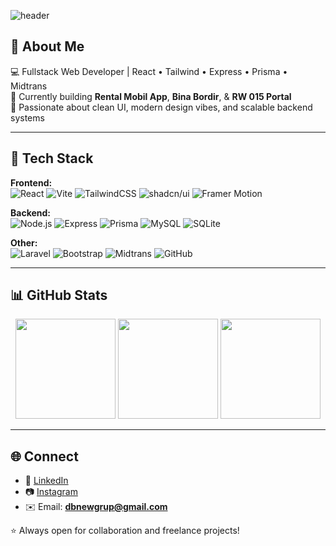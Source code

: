 <!-- Banner -->
![header](https://capsule-render.vercel.app/api?type=waving&color=gradient&height=180&section=header&text=Hi%20I'm%20DB%20Official%20👋&fontSize=30&fontAlignY=35)

## 🚀 About Me
💻 Fullstack Web Developer | React • Tailwind • Express • Prisma • Midtrans  
🌱 Currently building **Rental Mobil App**, **Bina Bordir**, & **RW 015 Portal**  
🎨 Passionate about clean UI, modern design vibes, and scalable backend systems  

---

## 🧰 Tech Stack
**Frontend:**  
![React](https://img.shields.io/badge/React-20232A?style=for-the-badge&logo=react&logoColor=61DAFB)
![Vite](https://img.shields.io/badge/Vite-646CFF?style=for-the-badge&logo=vite&logoColor=white)
![TailwindCSS](https://img.shields.io/badge/Tailwind-38B2AC?style=for-the-badge&logo=tailwind-css&logoColor=white)
![shadcn/ui](https://img.shields.io/badge/shadcn/ui-000000?style=for-the-badge&logo=radix-ui&logoColor=white)
![Framer Motion](https://img.shields.io/badge/Framer_Motion-0055FF?style=for-the-badge&logo=framer&logoColor=white)

**Backend:**  
![Node.js](https://img.shields.io/badge/Node.js-43853D?style=for-the-badge&logo=node.js&logoColor=white)
![Express](https://img.shields.io/badge/Express-000000?style=for-the-badge&logo=express&logoColor=white)
![Prisma](https://img.shields.io/badge/Prisma-2D3748?style=for-the-badge&logo=prisma&logoColor=white)
![MySQL](https://img.shields.io/badge/MySQL-4479A1?style=for-the-badge&logo=mysql&logoColor=white)
![SQLite](https://img.shields.io/badge/SQLite-003B57?style=for-the-badge&logo=sqlite&logoColor=white)

**Other:**  
![Laravel](https://img.shields.io/badge/Laravel-FF2D20?style=for-the-badge&logo=laravel&logoColor=white)
![Bootstrap](https://img.shields.io/badge/Bootstrap-563D7C?style=for-the-badge&logo=bootstrap&logoColor=white)
![Midtrans](https://img.shields.io/badge/Midtrans-0097E6?style=for-the-badge&logo=mastercard&logoColor=white)
![GitHub](https://img.shields.io/badge/GitHub-181717?style=for-the-badge&logo=github&logoColor=white)

---

## 📊 GitHub Stats
<p align="center">
  <img src="https://github-readme-stats.vercel.app/api?username=dbnewgrup-afk&show_icons=true&theme=tokyonight" height="160" />
  <img src="https://github-readme-streak-stats.herokuapp.com/?user=dbnewgrup-afk&theme=tokyonight" height="160" />
  <img src="https://github-readme-stats.vercel.app/api/top-langs/?username=dbnewgrup-afk&layout=compact&theme=tokyonight" height="160" />
</p>


---

## 🌐 Connect
- 💼 [LinkedIn](https://linkedin.com)  
- 📷 [Instagram](https://instagram.com)  
- ✉️ Email: **dbnewgrup@gmail.com**

⭐ Always open for collaboration and freelance projects!
